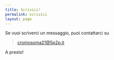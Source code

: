 ```yaml
---
title: Scrivici!
permalink: scrivici
layout: page
---
```


Se vuoi scriverci un messaggio, puoi contattarci su

> cromosoma21@5p2p.it

A presto!
